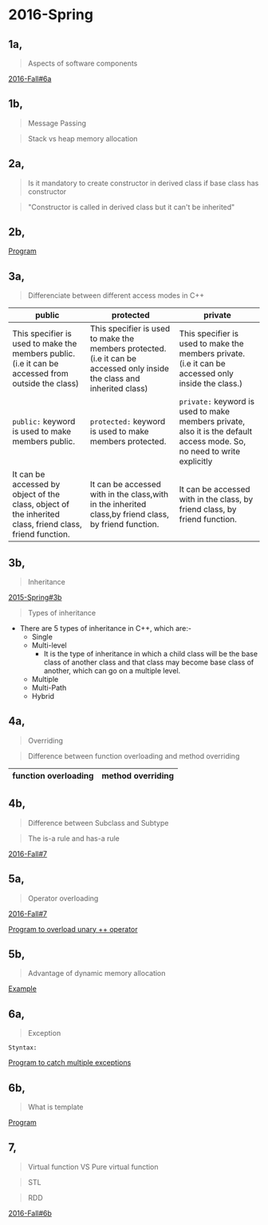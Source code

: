 # 2016-Spring

## 1a,

>Aspects of software components

[2016-Fall#6a]()

## 1b,

>Message Passing

>Stack vs heap memory allocation

## 2a,

>Is it mandatory to create constructor in derived class if base class has constructor

>"Constructor is called in derived class but it can't be inherited"

## 2b,

[Program]()

## 3a,

>Differenciate between different access modes in C++

|**public**|**protected**|**private**|
|--|--|--|
|This specifier is used to make the members public.(i.e it can be accessed from outside the class)|This specifier is used to make the members protected.(i.e it can be accessed only inside the class and inherited class)|This specifier is used to make the members private.(i.e it can be accessed only inside the class.)|
|`public:` keyword is used to make members public.|`protected:` keyword is used to make members protected.|`private:` keyword is used to make members private, also it is the default access mode. So, no need to write explicitly|
|It can be accessed by object of the class, object of the inherited class, friend class, friend function.|It can be accessed with in the class,with in the inherited class,by friend class, by friend function.|It can be accessed with in the class, by friend class, by friend function.|

## 3b,

>Inheritance 

[2015-Spring#3b]()

>Types of inheritance

- There are 5 types of inheritance in C++, which are:-
    - Single
    - Multi-level
        - It is the type of inheritance in which a child class will be the base class of another class and that class may become base class of another, which can go on a multiple level.
    - Multiple
    - Multi-Path
    - Hybrid

## 4a,

>Overriding

>Difference between function overloading and method overriding

|**function overloading**|**method overriding**|
|--|--|

## 4b,

>Difference between Subclass and Subtype

>The is-a rule and has-a rule

[2016-Fall#7]()

## 5a,

>Operator overloading

[2016-Fall#7]()

[Program to overload unary ++ operator]()

## 5b,

>Advantage of dynamic memory allocation

[Example]()

## 6a,

>Exception

    Styntax:

[Program to catch multiple exceptions]()

## 6b,

>What is template

[Program]()

## 7,

>Virtual function VS Pure virtual function

>STL

>RDD

[2016-Fall#6b]()